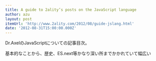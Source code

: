 ```yaml
---
title: A guide to 2ality’s posts on the JavaScript language
author: azu
layout: post
itemUrl: 'http://www.2ality.com/2012/08/guide-jslang.html'
date: '2012-08-31T15:00:00.000Z'
---
```

Dr.AxelのJavaScriptについての記事目次。

基本的なことから、歴史、ES.next等かなり深い所までかかれていて幅広い
